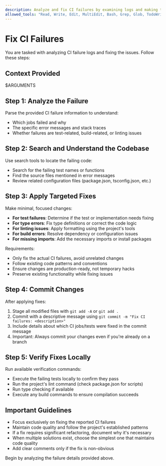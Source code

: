 ```yaml
---
description: Analyze and fix CI failures by examining logs and making targeted fixes
allowed_tools: "Read, Write, Edit, MultiEdit, Bash, Grep, Glob, TodoWrite"
---
```


# Fix CI Failures

You are tasked with analyzing CI failure logs and fixing the issues. Follow these steps:

## Context Provided

$ARGUMENTS

## Step 1: Analyze the Failure

Parse the provided CI failure information to understand:
- Which jobs failed and why
- The specific error messages and stack traces
- Whether failures are test-related, build-related, or linting issues

## Step 2: Search and Understand the Codebase

Use search tools to locate the failing code:
- Search for the failing test names or functions
- Find the source files mentioned in error messages
- Review related configuration files (package.json, tsconfig.json, etc.)

## Step 3: Apply Targeted Fixes

Make minimal, focused changes:
- **For test failures**: Determine if the test or implementation needs fixing
- **For type errors**: Fix type definitions or correct the code logic
- **For linting issues**: Apply formatting using the project's tools
- **For build errors**: Resolve dependency or configuration issues
- **For missing imports**: Add the necessary imports or install packages

Requirements:
- Only fix the actual CI failures, avoid unrelated changes
- Follow existing code patterns and conventions
- Ensure changes are production-ready, not temporary hacks
- Preserve existing functionality while fixing issues

## Step 4: Commit Changes

After applying fixes:
1. Stage all modified files with `git add -A` or `git add .`
2. Commit with a descriptive message using `git commit -m "Fix CI failures: <description>"`
3. Include details about which CI jobs/tests were fixed in the commit message
4. Important: Always commit your changes even if you're already on a branch

## Step 5: Verify Fixes Locally

Run available verification commands:
- Execute the failing tests locally to confirm they pass
- Run the project's lint command (check package.json for scripts)
- Run type checking if available
- Execute any build commands to ensure compilation succeeds

## Important Guidelines

- Focus exclusively on fixing the reported CI failures
- Maintain code quality and follow the project's established patterns
- If a fix requires significant refactoring, document why it's necessary
- When multiple solutions exist, choose the simplest one that maintains code quality
- Add clear comments only if the fix is non-obvious

Begin by analyzing the failure details provided above.